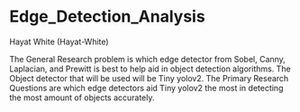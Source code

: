 # Edge_Detection_Analysis
Hayat White (Hayat-White)

The General Research problem is which edge detector from Sobel, Canny, Laplacian, and Prewitt is best to help aid in object detection algorithms. The Object detector that will be used will be Tiny yolov2. The Primary Research Questions are which edge detectors aid Tiny yolov2 the most in detecting the most amount of objects accurately. 
